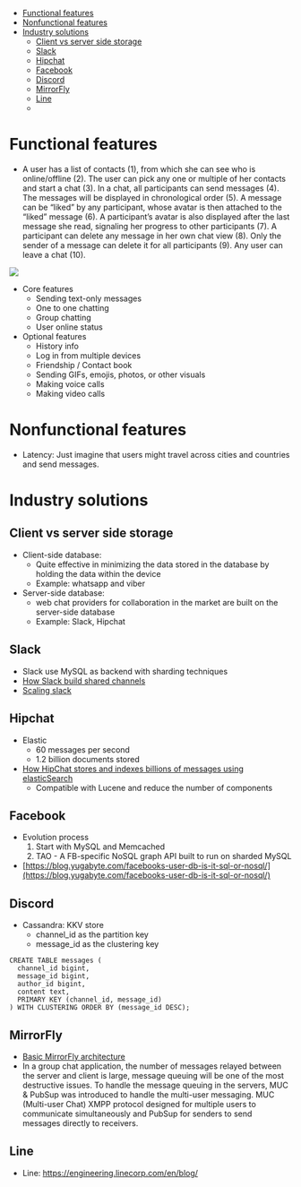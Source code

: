 - [Functional features](#functional-features)
- [Nonfunctional features](#nonfunctional-features)
- [Industry solutions](#industry-solutions)
  - [Client vs server side storage](#client-vs-server-side-storage)
  - [Slack](#slack)
  - [Hipchat](#hipchat)
  - [Facebook](#facebook)
  - [Discord](#discord)
  - [MirrorFly](#mirrorfly)
  - [Line](#line)
  - [](#)

# Functional features

* A user has a list of contacts (1), from which she can see who is online/offline (2). The user can pick any one or multiple of her contacts and start a chat (3). In a chat, all participants can send messages (4). The messages will be displayed in chronological order (5). A message can be “liked” by any participant, whose avatar is then attached to the “liked” message (6). A participant’s avatar is also displayed after the last message she read, signaling her progress to other participants (7). A participant can delete any message in her own chat view (8). Only the sender of a message can delete it for all participants (9). Any user can leave a chat (10).

![](../.gitbook/assets/messenger\_features.png)

* Core features
  * Sending text-only messages
  * One to one chatting
  * Group chatting
  * User online status
* Optional features
  * History info
  * Log in from multiple devices
  * Friendship / Contact book
  * Sending GIFs, emojis, photos, or other visuals
  * Making voice calls
  * Making video calls

# Nonfunctional features
* Latency: Just imagine that users might travel across cities and countries and send messages. 




# Industry solutions

## Client vs server side storage

* Client-side database:
  * Quite effective in minimizing the data stored in the database by holding the data within the device
  * Example: whatsapp and viber
* Server-side database:
  * web chat providers for collaboration in the market are built on the server-side database
  * Example: Slack, Hipchat

## Slack

* Slack use MySQL as backend with sharding techniques
* [How Slack build shared channels](https://slack.engineering/how-slack-built-shared-channels-8d42c895b19f)
* [Scaling slack](https://www.infoq.com/presentations/slack-scalability-2018/)

## Hipchat

* Elastic
  * 60 messages per second
  * 1.2 billion documents stored
* [How HipChat stores and indexes billions of messages using elasticSearch](http://highscalability.com/blog/2014/1/6/how-hipchat-stores-and-indexes-billions-of-messages-using-el.html)
  * Compatible with Lucene and reduce the number of components

## Facebook

* Evolution process
  1. Start with MySQL and Memcached
  2. TAO - A FB-specific NoSQL graph API built to run on sharded MySQL
* [https://blog.yugabyte.com/facebooks-user-db-is-it-sql-or-nosql/](https://blog.yugabyte.com/facebooks-user-db-is-it-sql-or-nosql/)

## Discord

* Cassandra: KKV store
  * channel\_id as the partition key
  * message\_id as the clustering key

```
CREATE TABLE messages (
  channel_id bigint,
  message_id bigint,
  author_id bigint,
  content text,
  PRIMARY KEY (channel_id, message_id)
) WITH CLUSTERING ORDER BY (message_id DESC);
```

## MirrorFly

* [Basic MirrorFly architecture](https://www.codementor.io/@vigneshwaranb/why-enterprise-chat-apps-isn-t-built-on-server-side-database-like-hangouts-slack-hipchat-10kqdft9xg)
* In a group chat application, the number of messages relayed between the server and client is large, message queuing will be one of the most destructive issues. To handle the message queuing in the servers, MUC & PubSup was introduced to handle the multi-user messaging. MUC (Multi-user Chat) XMPP protocol designed for multiple users to communicate simultaneously and PubSup for senders to send messages directly to receivers.

## Line
* Line: https://engineering.linecorp.com/en/blog/

## 